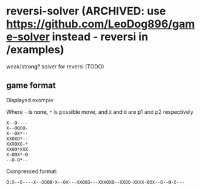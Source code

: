 # reversi-solver (ARCHIVED: use https://github.com/LeoDog896/game-solver instead - reversi in /examples)

weak/strong? solver for reversi (TODO)

## game format

Displayed example:

Where `-` is none, `*` is possible move, and `X` and `O` are p1 and p2 respectively

```
X--O----
X--OOOO-
X--OX*--
XXOXO*--
XXXOXO-*
XXOO*XXX
X-OOX*-O
--O-O*--
```

Compressed format:

```
O:X--O----X--OOOO-X--OX---XXOXO---XXXOXO--XXOO-XXXX-OOX--O--O-O---
```
